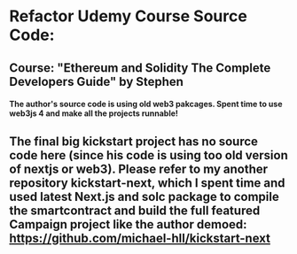 # Refactor Udemy Course Source Code: 
## Course: "Ethereum and Solidity The Complete Developers Guide" by Stephen
#### The author's source code is using old web3 pakcages. Spent time to use web3js 4 and make all the projects runnable!

## The final big kickstart project has no source code here (since his code is using too old version of nextjs or web3). Please refer to my another repository kickstart-next, which I spent time and used latest Next.js and solc package to compile the smartcontract and build the full featured Campaign project like the author demoed: https://github.com/michael-hll/kickstart-next
